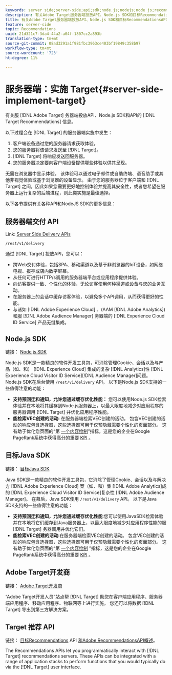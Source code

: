 ```yaml
---
keywords: server side;server-side;api;sdk;node.js;nodejs;node js;recommendations api;api:apis
description: 有关Adobe Target服务器端投放API、Node.js SDK和目标RecommendationsAPI的信息。
title: 有关Adobe Target服务器端投放API、Node.js SDK和目标RecommendationsAPI的信息。
feature: server-side
topic: Recommendations
uuid: 21d321c7-3da4-44a2-a04f-1807cc2a893b
translation-type: tm+mt
source-git-commit: 08ad3291a1f981fbc3963ce403bf19849c358b97
workflow-type: tm+mt
source-wordcount: '723'
ht-degree: 11%

---
```



# 服务器端：实施 Target{#server-side-implement-target}

有关服 [!DNL Adobe Target] 务器端投放API、Node.js SDK和API的 [!DNL Target Recommendations] 信息。

以下过程会在 [!DNL Target] 的服务器端实施中发生：

1. 客户端设备通过您的服务器请求获取体验。
1. 您的服务器将该请求发送至 [!DNL Target]。
1. [!DNL Target] 将响应发送回服务器。
1. 您的服务器决定要向客户端设备提供哪些体验以供其呈现。

无需在浏览器中显示体验。 该体验可以通过电子邮件或自助终端、语音助手或其他非视觉体验或基于浏览器的设备显示。 由于您的服务器位于客户端和 [!DNL Target] 之间，因此如果您需要更好地控制体验并提高其安全性，或者您希望在服务器上运行复杂的后端进程，则此类实施是最佳选择。

以下各节提供有关各种API和NodeJS SDK的更多信息：

## 服务器端交付 API

Link: [Server Side Delivery APIs](https://developers.adobetarget.com/api/delivery-api/)

`/rest/v1/delivery`

通过 [!DNL Target] 投放API，您可以：

* 跨Web交付体验，包括SPA、移动渠道以及基于非浏览器的IoT设备，如网络电视、报亭或店内数字屏幕。
* 从任何可进行HTTP/s调用的服务器端平台或应用程序提供体验。
* 向访客提供一致、个性化的体验，无论访客使用何种渠道或设备与您的业务互动。
* 在服务器上的会话中缓存访客体验，以避免多个API调用，从而获得更好的性能。
* 与诸如 [!DNL Adobe Experience Cloud] 、(AAM [!DNL Adobe Analytics])和服 [!DNL Adobe Audience Manager] 务器端的 [!DNL Experience Cloud ID Service] 产品无缝集成。

## Node.js SDK

链接： [Node.js SDK](https://github.com/adobe/target-nodejs-sdk)

Node.js SDK是一款精良的软件开发工具包，可消除管理Cookie、会话以及与产品（如、和） [!DNL Experience Cloud] 集成的复杂 [!DNL Analytics]性 [!DNL Experience Cloud Visitor ID Service][!DNL Audience Manager]问题。 Node.js SDK在后台使用 `/rest/v1/delivery` API。 以下是Node.js SDK支持的一些值得注意的功能：

* **支持预回迁和通知，允许您通过缓存优化性能：** 您可以使用Node.js SDK检索体验并在本地将其缓存到Node.js服务器上，以最大限度地减少对应用程序的服务器调用 [!DNL Target] 并优化应用程序性能。
* **能检索VEC创建的活动:** 在服务器端检索VEC创建的活动。 包含VEC创建的活动的响应包含选择器，这些选择器可用于仅预隐藏需要个性化的页面部分。 这有助于优化您页面的“第 [一个内容绘制](https://developers.google.com/web/fundamentals/performance/user-centric-performance-metrics.html)”指标，这是您的企业在Google PageRank系统中获得高分的重要 [KPI](https://en.wikipedia.org/wiki/PageRank) 。

## 目标Java SDK

链接： [目标Java SDK](https://github.com/adobe/target-java-sdk)

Java SDK是一款精良的软件开发工具包，它消除了管理Cookie、会话以及与解决方 [!DNL Adobe Experience Cloud] 案（如、和）集 [!DNL Adobe Analytics]成的 [!DNL Experience Cloud Visitor ID Service]复杂性 [!DNL Adobe Audience Manager]。 在幕后，Java SDK使用 `/rest/v1/delivery` API。 以下是Java SDK支持的一些值得注意的功能：

* **支持预回迁和通知，允许您通过缓存优化性能**:您可以使用JavaSDK检索体验并在本地将它们缓存到Java服务器上，以最大限度地减少对应用程序性能的服 [!DNL Target] 务器调用并优化它们。
* **能检索VEC创建的活动**:在服务器端检索VEC创建的活动。 包含VEC创建的活动的响应包含选择器，这些选择器可用于仅预隐藏需要个性化的页面部分。 这有助于优化您页面的“第 [一个内容绘制](https://developers.google.com/web/fundamentals/performance/user-centric-performance-metrics.html) ”指标，这是您的企业在Google PageRank系统中获得高分的重要 [KPI](https://en.wikipedia.org/wiki/PageRank) 。

## Adobe Target开发商

链接： [Adobe Target开发商](http://developers.adobetarget.com/)

“Adobe Target开发人员”站点帮 [!DNL Target] 助您在客户端应用程序、服务器端应用程序、移动应用程序、物联网等上进行实施。 您还可以将数据 [!DNL Target] 导出到第三方解决方案。

## Target 推荐 API

链接： [目标Recommendations](https://developers.adobetarget.com/api/recommendations) API [和Adobe RecommendationsAPI概述](https://docs.adobe.com/content/help/en/target-learn/recommendations-api-tutorial/recs-api-overview.html)。

The Recommendations APIs let you programmatically interact with [!DNL Target] recommendations servers. These APIs can be integrated with a range of application stacks to perform functions that you would typically do via the [!DNL Target] user interface.

